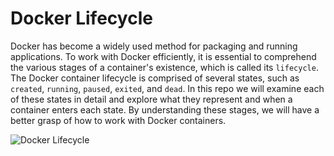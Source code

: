# Docker Lifecycle
Docker has become a widely used method for packaging and running applications. To work with Docker efficiently,
it is essential to comprehend the various stages of a container's existence, which is called its `lifecycle`.
The Docker container lifecycle is comprised of several states, such as `created`, `running`, `paused`, `exited`, 
and `dead`. In this repo we will examine each of these states in detail and explore what they represent and
when a container enters each state. By understanding these stages, we will have a better grasp of how to work 
with Docker containers.

![Docker Lifecycle]("https://github.com/balusena/docker-for-devops/blob/main/05-Docker%20Lifecycle/docker_lifecycle.png")





